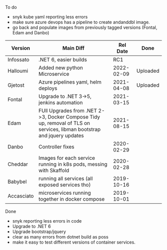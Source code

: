 To do
- snyk kube yaml reporting less errors
- make sure azure devops has a pipeline to create andanddbl image.
- go back and populate images from previously tagged versions (Fontal, Edam and Danbo)

|Version|Main Diff|Rel Date|Done
|--|--|--|--|
|Infossato|.NET 6, easier builds|RC1|
|Halloumi|Added new python Microservice|2022-02-09|Uploaded
|Gjetost|Azure pipelines yaml, helm deploys|2021-04-08|Uploaded
|Fontal|Upgrade to .NET 3->5, jenkins automation|2021-03-15||
|Edam|FUll Upgrades from .NET 2->3, Docker Compose Tidy up, removal of TLS on services, libman bootstrap and jquery updates|2021-08-15|
|Danbo|Controller fixes|2020-02-29|
|Cheddar|Images for each service running in k8s pods, messing with Skaffold|2020-02-28|
|Babybel|running all services (all exposed services tho)|2019-10-16|
|Accasciato|microservices running together in docker compose|2019-10-01|

Done
- snyk reporting less errors in code
- Upgrade to .NET 6
- Upgrade bootstrap/jquery
- clear as many errors from dotnet build as poss
- make it easy to test different versions of container services. 
